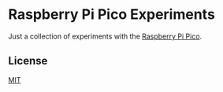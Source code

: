 # Raspberry Pi Pico Experiments

Just a collection of experiments with the [Raspberry Pi Pico](https://www.raspberrypi.org/products/raspberry-pi-pico/).

## License

[MIT](LICENSE.md)

